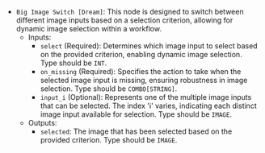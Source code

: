 - `Big Image Switch [Dream]`: This node is designed to switch between different image inputs based on a selection criterion, allowing for dynamic image selection within a workflow.
    - Inputs:
        - `select` (Required): Determines which image input to select based on the provided criterion, enabling dynamic image selection. Type should be `INT`.
        - `on_missing` (Required): Specifies the action to take when the selected image input is missing, ensuring robustness in image selection. Type should be `COMBO[STRING]`.
        - `input_i` (Optional): Represents one of the multiple image inputs that can be selected. The index 'i' varies, indicating each distinct image input available for selection. Type should be `IMAGE`.
    - Outputs:
        - `selected`: The image that has been selected based on the provided criterion. Type should be `IMAGE`.
